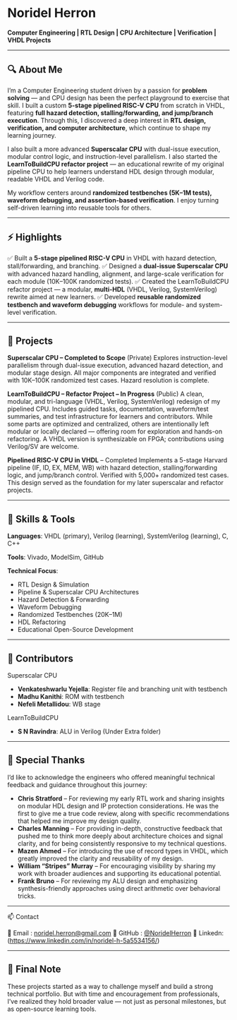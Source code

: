 # Noridel Herron

**Computer Engineering | RTL Design | CPU Architecture | Verification | VHDL Projects**

---

## 🔍 About Me

I’m a Computer Engineering student driven by a passion for **problem solving** — and CPU design has been the perfect playground to exercise that skill. I built a custom **5-stage pipelined RISC-V CPU** from scratch in VHDL, featuring **full hazard detection, stalling/forwarding, and jump/branch execution**. Through this, I discovered a deep interest in **RTL design, verification, and computer architecture**, which continue to shape my learning journey.

I also built a more advanced **Superscalar CPU** with dual-issue execution, modular control logic, and instruction-level parallelism. I also started the **LearnToBuildCPU refactor project** — an educational rewrite of my original pipeline CPU to help learners understand HDL design through modular, readable VHDL and Verilog code.

My workflow centers around **randomized testbenches (5K–1M tests), waveform debugging, and assertion-based verification**. I enjoy turning self-driven learning into reusable tools for others.

---

## ⚡ Highlights
✅ Built a **5-stage pipelined RISC-V CPU** in VHDL with hazard detection, stall/forwarding, and branching.
✅ Designed a **dual-issue Superscalar CPU** with advanced hazard handling, alignment, and large-scale verification for each module (10K–100K randomized tests).
✅ Created the LearnToBuildCPU refactor project — a modular, **multi-HDL** (VHDL, Verilog, SystemVerilog) rewrite aimed at new learners.
✅ Developed **reusable randomized testbench and waveform debugging** workflows for module- and system-level verification.

---

## 🚧 Projects

**Superscalar CPU – Completed to Scope** (Private)
Explores instruction-level parallelism through dual-issue execution, advanced hazard detection, and modular stage design. All major components are integrated and verified with 10K–100K randomized test cases. Hazard resolution is complete. 

**LearnToBuildCPU – Refactor Project – In Progress** (Public)
A clean, modular, and tri-language (VHDL, Verilog, SystemVerilog) redesign of my pipelined CPU. Includes guided tasks, documentation, waveform/test summaries, and test infrastructure for learners and contributors. While some parts are optimized and centralized, others are intentionally left modular or locally declared — offering room for exploration and hands-on refactoring. A VHDL version is synthesizable on FPGA; contributions using Verilog/SV are welcome.

**Pipelined RISC-V CPU in VHDL** – Completed
Implements a 5-stage Harvard pipeline (IF, ID, EX, MEM, WB) with hazard detection, stalling/forwarding logic, and jump/branch control. Verified with 5,000+ randomized test cases. This design served as the foundation for my later superscalar and refactor projects.

---

## 🧠 Skills & Tools

**Languages**:
VHDL (primary), Verilog (learning), SystemVerilog (learning), C, C++

**Tools**:
Vivado, ModelSim, GitHub

**Technical Focus**:
- RTL Design & Simulation
- Pipeline & Superscalar CPU Architectures
- Hazard Detection & Forwarding
- Waveform Debugging
- Randomized Testbenches (20K–1M)
- HDL Refactoring
- Educational Open-Source Development

---

## 🤝 Contributors

Superscalar CPU
- **Venkateshwarlu Yejella**: Register file and branching unit with testbench
- **Madhu Kanithi**: ROM with testbench
- **Nefeli Metallidou**: WB stage

LearnToBuildCPU
- **S N Ravindra**: ALU in Verilog (Under Extra folder)

---

## 🙏 Special Thanks

I’d like to acknowledge the engineers who offered meaningful technical feedback and guidance throughout this journey:
- **Chris Stratford** – For reviewing my early RTL work and sharing insights on modular HDL design and IP protection considerations. He was the first to give me a true code review, along with specific recommendations that helped me improve my design quality.
- **Charles Manning** – For providing in-depth, constructive feedback that pushed me to think more deeply about architecture choices and signal clarity, and for being consistently responsive to my technical questions.
- **Mazen Ahmed** – For introducing the use of record types in VHDL, which greatly improved the clarity and reusability of my design.
- **William “Stripes” Murray** – For encouraging visibility by sharing my work with broader audiences and supporting its educational potential.
- **Frank Bruno** – For reviewing my ALU design and emphasizing synthesis-friendly approaches using direct arithmetic over behavioral tricks.

---

📫 Contact

📧 Email  : noridel.herron@gmail.com
🔗 GitHub : [@NoridelHerron](https://github.com/NoridelHerron)
🔗 Linkedn: (https://www.linkedin.com/in/noridel-h-5a5534156/)

---

## 📝 Final Note

These projects started as a way to challenge myself and build a strong technical portfolio. But with time and encouragement from professionals, I’ve realized they hold broader value — not just as personal milestones, but as open-source learning tools.

